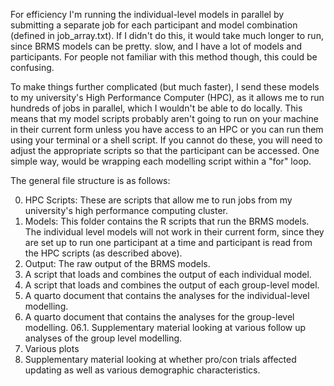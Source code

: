 For efficiency I'm running the individual-level models in parallel by submitting a separate job for each participant and model combination (defined in job_array.txt). If I didn't do this, it would take much longer to run, since BRMS models can be pretty. slow, and I have a lot of models and participants. For people not familiar with this method though, this could be confusing. 

To make things further complicated (but much faster), I send these models to my university's High Performance Computer (HPC), as it allows me to run hundreds of jobs in parallel, which I wouldn't be able to do locally. This means that my model scripts probably aren't going to run on your machine in their current form unless you have access to an HPC or you can run them using your terminal or a shell script. If you cannot do these, you will need to adjust the appropriate scripts so that the participant can be accessed. One simple way, would be wrapping each modelling script within a "for" loop. 

The general file structure is as follows: 

00. HPC Scripts: These are scripts that allow me to run jobs from my university's high performance computing cluster. 
01. Models: This folder contains the R scripts that run the BRMS models. The individual level models will not work in their current form, since they are set up to run one participant at a time and participant is read from the HPC scripts (as described above).
02. Output: The raw output of the BRMS models.
03. A script that loads and combines the output of each individual model. 
04. A script that loads and combines the output of each group-level model.
05. A quarto document that contains the analyses for the individual-level modelling.
06. A quarto document that contains the analyses for the group-level modelling.
06.1. Supplementary material looking at various follow up analyses of the group level modelling. 
07. Various plots 
08. Supplementary material looking at whether pro/con trials affected updating as well as various demographic characteristics. 